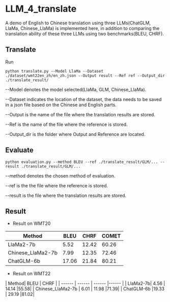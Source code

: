 # LLM_4_translate
A demo of English to Chinese translation using three LLMs(ChatGLM, LlaMa, Chinese_LlaMa) is implemented here, in addition to comparing the translation ability of these three LLMs using two benchmarks(BLEU, CHRF).

## Translate
Run
```
python translate.py --Model LlaMa --Dataset ./dataset/wmt22en_zh/en_zh.json --Output result --Ref ref --Output_dir ./translate_result/
```
--Model denotes the model selected(LlaMa, GLM, Chinese_LlaMa).

--Dataset indicates the location of the dataset, the data needs to be saved in a json file based on the Chinese and English parts.

--Output is the name of the file where the translation results are stored.

--Ref is the name of the file where the reference is stored.

--Output_dir is the folder where Output and Reference are located.

## Evaluate
```
python evaluation.py --method BLEU --ref ./translate_result/GLM/... --result ./translate_result/GLM/...
```
--method denotes the chosen method of evaluation.

--ref is the the file where the reference is stored.

--result is the file where the translation results are stored.

## Result
* Result on WMT20

| Method| BLEU | CHRF |COMET|
| ------ | ------ | ------ |------|
| LlaMa2-7b| 5.52  | 12.42  |60.26|
| Chinese_LlaMa2-7b  | 7.99  | 12.35  |72.46|
| ChatGLM-6b  | 17.06  | 21.84  |80.21|

* Result on WMT22

| Method| BLEU | CHRF |
| ------ | ------ | ------ |------ |
| LlaMa2-7b|  4.56 | 14.14  |55.58|
| Chinese_LlaMa2-7b  |  6.01 | 11.98  |71.39|
| ChatGLM-6b  |19.33   |  29.19 |81.02|
